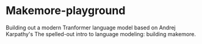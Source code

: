 # Makemore-playground
Building out a modern Tranformer language model based on Andrej Karpathy's The spelled-out intro to language modeling: building makemore.
